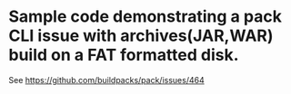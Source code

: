 # Sample code demonstrating a pack CLI issue with archives(JAR,WAR) build on a FAT formatted disk.
See https://github.com/buildpacks/pack/issues/464